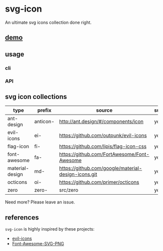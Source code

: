 # svg-icon

An ultimate svg icons collection done right.

## [demo](http://leungwensen.github.io/svg-icon/demo/)

## usage

### cli

### API

## svg icon collections

type | prefix | source | supported
----|----|----|----
ant-design      | anticon- | http://ant.design/#/components/icon                 | yes
evil-icons      | ei-      | https://github.com/outpunk/evil-icons               | yes
flag-icon       | fi-      | https://github.com/lipis/flag-icon-css              | yes
font-awesome    | fa-      | https://github.com/FortAwesome/Font-Awesome         | yes
material-design | md-      | https://github.com/google/material-design-icons.git | yes
octicons        | oi-      | https://github.com/primer/octicons                  | yes
zero            | zero-    | src/zero                                            | yes

Need more? Please leave an issue.

## references

`svg-icon` is highly inspired by these projects:
 
* [evil-icons](https://github.com/outpunk/evil-icons)
* [Font-Awesome-SVG-PNG](https://github.com/encharm/Font-Awesome-SVG-PNG)
